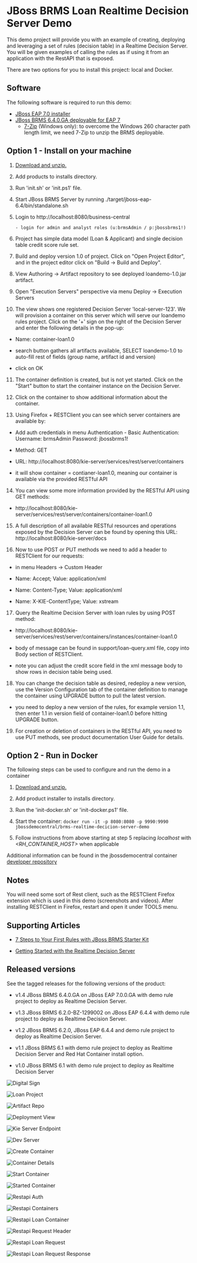 JBoss BRMS Loan Realtime Decision Server Demo
=============================================
This demo project will provide you with an example of creating, deploying and leveraging a set of rules
(decision table) in a Realtime Decision Server. You will be given examples of calling the rules as if
using it from an application with the RestAPI that is exposed.

There are two options for you to install this project: local and Docker.

Software
--------
The following software is required to run this demo:
- [JBoss EAP 7.0 installer](https://developers.redhat.com/download-manager/file/jboss-eap-7.0.0-installer.jar)
- [JBoss BRMS 6.4.0.GA deployable for EAP 7](https://developers.redhat.com/download-manager/content/origin/files/sha256/14/148eb9be40833d5da00bb6108cbed1852924135d25ceb6c601c62ba43f99f372/jboss-brms-6.4.0.GA-deployable-eap7.x.zip)
  - [7-Zip](http://www.7-zip.org/download.html) (Windows only): to overcome the Windows 260 character path length limit, we need 7-Zip to unzip the BRMS deployable.

Option 1 - Install on your machine
----------------------------------
1. [Download and unzip.](https://github.com/jbossdemocentral/brms-loan-realtime-decision-server-demo/archive/master.zip)

2. Add products to installs directory.

3. Run 'init.sh' or 'init.ps1' file.

4. Start JBoss BRMS Server by running ./target/jboss-eap-6.4/bin/standalone.sh

5. Login to http://localhost:8080/business-central

    ```
    - login for admin and analyst roles (u:brmsAdmin / p:jbossbrms1!)
    ```
6. Project has simple data model (Loan & Applicant) and single decision table credit score rule set.

7. Build and deploy version 1.0 of project. Click on "Open Project Editor", and in the project editor click on "Build -> Build and Deploy".

8. View Authoring -> Artifact repository to see deployed loandemo-1.0.jar artifact.

9. Open "Execution Servers" perspective via menu Deploy -> Execution Servers

10. The view shows one registered Decision Server 'local-server-123'. We will provision a container on this server which will serve our loandemo rules project. Click on the '+' sign on the right of the Decision Server and enter the following details in the pop-up:

  - Name: container-loan1.0

  - search button gathers all artifacts available, SELECT loandemo-1.0 to auto-fill rest of fields (group name, artifact id and version)

  - click on OK

11. The container definition is created, but is not yet started. Click on the "Start" button to start the container instance on the Decision Server.

12. Click on the container to show additional information about the container.

13. Using Firefox + RESTClient you can see which server containers are available by:

   - Add auth credentials in menu Authentication - Basic Authentication:  Username: brmsAdmin    Password: jbossbrms1!

   - Method: GET

   - URL: http://localhost:8080/kie-server/services/rest/server/containers

   - it will show container = contianer-loan1.0, meaning our container is available via the provided RESTful API

14. You can view some more information provided by the RESTful API using GET methods:

   - http://localhost:8080/kie-server/services/rest/server/containers/container-loan1.0

15. A full description of all available RESTful resources and operations exposed by the Decision Server can be found by opening this URL: http://localhost:8080/kie-server/docs

16. Now to use POST or PUT methods we need to add a header to RESTClient for our requests:

   - in menu Headers -> Custom Header

   - Name: Accept; Value: application/xml

   - Name: Content-Type; Value: application/xml

   - Name: X-KIE-ContentType; Value: xstream

17. Query the Realtime Decision Server with loan rules by using POST method:

   - http://localhost:8080/kie-server/services/rest/server/containers/instances/container-loan1.0

   - body of message can be found in support/loan-query.xml file, copy into Body section of RESTClient.

   - note you can adjust the credit score field in the xml message body to show rows in decision table being used.

18. You can change the decision table as desired, redeploy a new version, use the Version Configuration tab of the container definition to manage the container using UPGRADE button to pull the latest version.

   - you need to deploy a new version of the rules, for example version 1.1, then enter 1.1 in version field of container-loan1.0 before hitting UPGRADE button.

19. For creation or deletion of containers in the RESTful API, you need to use PUT methods, see product documentation User Guide for details.


Option 2 - Run in Docker
-----------------------------------------
The following steps can be used to configure and run the demo in a container

1. [Download and unzip.](https://github.com/jbossdemocentral/brms-realtime-decision-server-demo/archive/master.zip)

2. Add product installer to installs directory.

3. Run the 'init-docker.sh' or 'init-docker.ps1' file.

4. Start the container: `docker run -it -p 8080:8080 -p 9990:9990 jbossdemocentral/brms-realtime-decicion-server-demo`

5. Follow instructions from above starting at step 5 replacing *localhost* with *&lt;RH_CONTAINER_HOST&gt;* when applicable

Additional information can be found in the jbossdemocentral container [developer repository](https://github.com/jbossdemocentral/docker-developer)


Notes
-----
You will need some sort of Rest client, such as the RESTClient Firefox extension which is used in this demo (screenshots and
videos). After installing RESTClient in Firefox, restart and open it under TOOLS menu.


Supporting Articles
-------------------
- [7 Steps to Your First Rules with JBoss BRMS Starter Kit](http://www.schabell.org/2015/08/7-steps-first-rules-jboss-brms-starter-kit.html)

- [Getting Started with the Realtime Decision Server](http://www.schabell.org/2015/05/jboss-bpmsuite-quick-guide-getting-started-realtime-decision-server.html)


Released versions
-----------------
See the tagged releases for the following versions of the product:

- v1.4 JBoss BRMS 6.4.0.GA on JBoss EAP 7.0.0.GA with demo rule project to deploy as Realtime Decision Server.

- v1.3 JBoss BRMS 6.2.0-BZ-1299002 on JBoss EAP 6.4.4 with demo rule project to deploy as Realtime Decision Server.

- v1.2 JBoss BRMS 6.2.0, JBoss EAP 6.4.4 and demo rule project to deploy as Realtime Decision Server.

- v1.1 JBoss BRMS 6.1 with demo rule project to deploy as Realtime Decision Server and Red Hat Container install option.

- v1.0 JBoss BRMS 6.1 with demo rule project to deploy as Realtime Decision Server


![Digital Sign](./docs/demo-images/digital-sign.jpg)

![Loan Project](./docs/demo-images/loan-prj-overview.png)

![Artifact Repo](./docs/demo-images/artifact-repo-loandemo.png)

![Deployment View](./docs/demo-images/clean-rules-deployment-view.png)

![Kie Server Endpoint](./docs/demo-images/kie-server-endpoint.png)

![Dev Server](./docs/demo-images/dev-server.png)

![Create Container](./docs/demo-images/create-container.png)

![Container Details](./docs/demo-images/container-details.png)

![Start Container](./docs/demo-images/start-container.png)

![Started Container](./docs/demo-images/started-container.png)

![Restapi Auth](./docs/demo-images/restapi-basic-authentication.png)

![Restapi Containers](./docs/demo-images/restapi-containers.png)

![Restapi Loan Container](./docs/demo-images/restapi-container-loan1.0.png)

![Restapi Request Header](./docs/demo-images/restapi-request-header.png)

![Restapi Loan Request](./docs/demo-images/restapi-loan-request.png)

![Restapi Loan Request Response](./docs/demo-images/restapi-loan-request-response.png)
